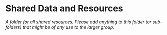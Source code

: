 # Shared Data and Resources

*A folder for all shared resources. Please add anything to this folder (or sub-folders) that might be of any use to the larger group.*
